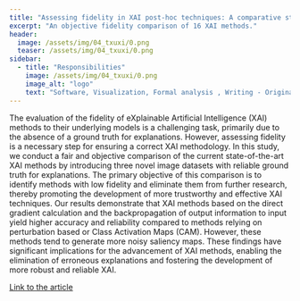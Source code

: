```yaml
---
title: "Assessing fidelity in XAI post-hoc techniques: A comparative study with ground truth explanations datasets"
excerpt: "An objective fidelity comparison of 16 XAI methods."
header:
  image: /assets/img/04_txuxi/0.png
  teaser: /assets/img/04_txuxi/0.png
sidebar:
  - title: "Responsibilities"
    image: /assets/img/04_txuxi/0.png
    image_alt: "logo"
    text: "Software, Visualization, Formal analysis , Writing - Original Draft"
---
```


The evaluation of the fidelity of eXplainable Artificial Intelligence (XAI) methods to their underlying models is a challenging task, primarily due to the absence of a ground truth for explanations. However, assessing fidelity is a necessary step for ensuring a correct XAI methodology. In this study, we conduct a fair and objective comparison of the current state-of-the-art XAI methods by introducing three novel image datasets with reliable ground truth for explanations. The primary objective of this comparison is to identify methods with low fidelity and eliminate them from further research, thereby promoting the development of more trustworthy and effective XAI techniques. Our results demonstrate that XAI methods based on the direct gradient calculation and the backpropagation of output information to input yield higher accuracy and reliability compared to methods relying on perturbation based or Class Activation Maps (CAM). However, these methods tend to generate more noisy saliency maps. These findings have significant implications for the advancement of XAI methods, enabling the elimination of erroneous explanations and fostering the development of more robust and reliable XAI.

[Link to the article](https://www.sciencedirect.com/science/article/pii/S0004370224001152)